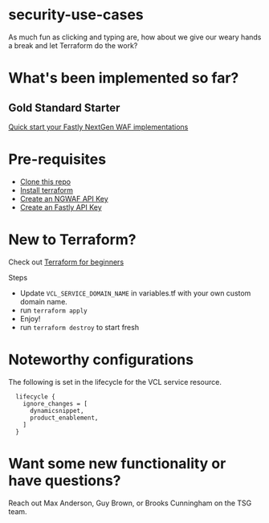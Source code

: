 # security-use-cases
As much fun as clicking and typing are, how about we give our weary hands a break and let Terraform do the work?

# What's been implemented so far?
## Gold Standard Starter
[Quick start your Fastly NextGen WAF implementations](https://github.com/fastly/security-use-cases/tree/main/gold-standard-starter)

# Pre-requisites
* [Clone this repo](https://docs.github.com/en/repositories/creating-and-managing-repositories/cloning-a-repository)
* [Install terraform](https://developer.hashicorp.com/terraform/downloads)
* [Create an NGWAF API Key](https://docs.fastly.com/signalsciences/developer/using-our-api/#about-api-access-tokens)
* [Create an Fastly API Key](https://docs.fastly.com/en/guides/using-api-tokens)

# New to Terraform?
Check out [Terraform for beginners](https://geekflare.com/terraform-for-beginners/)

Steps
* Update `VCL_SERVICE_DOMAIN_NAME` in variables.tf with your own custom domain name.
* run `terraform apply`
* Enjoy!
* run `terraform destroy` to start fresh

# Noteworthy configurations
The following is set in the lifecycle for the VCL service resource.

```
  lifecycle {
    ignore_changes = [
      dynamicsnippet,
      product_enablement,
    ]
  }
```
# Want some new functionality or have questions?
Reach out Max Anderson, Guy Brown, or Brooks Cunningham on the TSG team.

